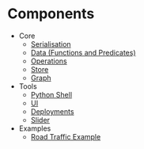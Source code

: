 # Components

* Core
    * [Serialisation](../components/core/serialisation.md)
    * [Data (Functions and Predicates)](../components/core/data.md)
    * [Operations](../components/core/operation.md)
    * [Store](../components/core/store.md)
    * [Graph](../components/core/graph.md)
* Tools
    * [Python Shell](../components/tool/python-shell.md)
    * [UI](../components/tool/ui.md)
    * [Deployments](../components/tool/deployment.md)
    * [Slider](../components/tool/slider.md)
* Examples
    * [Road Traffic Example](../components/example/road-traffic.md)